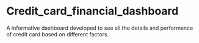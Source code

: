 # Credit_card_financial_dashboard
A informative dashboard developed to see all the details and performance of credit card based on different factors.
